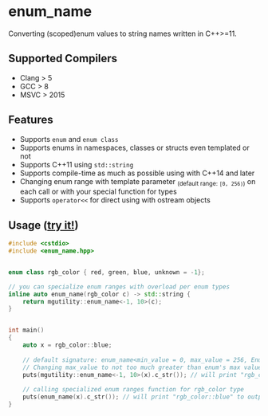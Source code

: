 # enum_name
Converting (scoped)enum values to string names written in C++>=11.

## Supported Compilers
* Clang > 5
* GCC > 8
* MSVC > 2015

## Features
* Supports `enum` and `enum class`
* Supports enums in namespaces, classes or structs even templated or not
* Supports C++11 using `std::string`
* Supports compile-time as much as possible using with C++14 and later
* Changing enum range with template parameter <sub>(default range: `[0, 256)`)</sub> on each call or with your special function for types
* Supports `operator<<` for direct using with ostream objects


## Usage ([try it!](https://godbolt.org/z/Kvvqjxd1v))
```C++
#include <cstdio>
#include <enum_name.hpp>


enum class rgb_color { red, green, blue, unknown = -1};

// you can specialize enum ranges with overload per enum types
inline auto enum_name(rgb_color c) -> std::string {
    return mgutility::enum_name<-1, 10>(c);
}


int main()
{
    auto x = rgb_color::blue;
    
    // default signature: enum_name<min_value = 0, max_value = 256, Enum typename>(Enum&&) 
    // Changing max_value to not too much greater than enum's max value, it will compiles faster
    puts(mgutility::enum_name<-1, 10>(x).c_str()); // will print "rgb_color::blue" to output
    
    // calling specialized enum ranges function for rgb_color type
    puts(enum_name(x).c_str()); // will print "rgb_color::blue" to output
}

```
